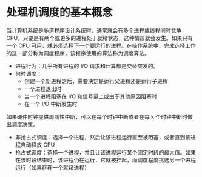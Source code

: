 # 处理机调度的基本概念

当计算机系统是多道程序设计系统时，通常就会有多个进程或线程同时竞争 CPU。只要是有两个或更多的进程处于就绪状态，这种情形就会发生。如果只有一个 CPU 可用，就必须选择下一个要运行的进程。在操作系统中，完成选择工作的这一部分称为调度程序，该程序使用的算法称为调度算法。

- 进程行为：几乎所有进程的 I/O 请求和计算都是交替突发的。
- 何时调度：
  - 创建一个新进程之后，需要决定是运行父进程还是运行子进程
  - 一个进程退出时
  - 当一个进程阻塞在 I/O 和信号量上或由于其他原因阻塞时
  - 在一个 I/O 中断发生时

如果硬件时钟提供周期性中断，可以在每个时钟中断或者在每 k 个时钟中断时做出调度决策。

- 非抢占式调度：选择一个进程，然后让该进程运行直至被阻塞，或者直到该进程自动释放 CPU
- 抢占式调度：选择一个进程，并且让该进程运行某个固定时段的最大值。如果在该时段结束时，该进程仍在运行，它就被挂起，而调度程度挑选另一个进程运行（如果存在一个就绪进程）
